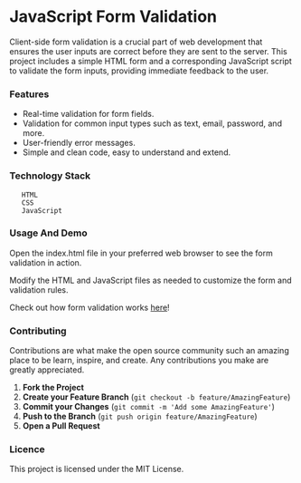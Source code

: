 # JavaScript Form Validation

Client-side form validation is a crucial part of web development that ensures the user inputs are correct before they are sent to the server. This project includes a simple HTML form and a corresponding JavaScript script to validate the form inputs, providing immediate feedback to the user.

### Features
- Real-time validation for form fields.
- Validation for common input types such as text, email, password, and more.
- User-friendly error messages.
- Simple and clean code, easy to understand and extend.

### Technology Stack

       HTML
       CSS
       JavaScript

### Usage And Demo
Open the index.html file in your preferred web browser to see the form validation in action.

Modify the HTML and JavaScript files as needed to customize the form and validation rules.

Check out how form validation works [here](sankaraxi.github.io/Form-Validation-Js/)!

### Contributing
Contributions are what make the open source community such an amazing place to be learn, inspire, and create. Any contributions you make are greatly appreciated.
1. **Fork the Project**
2. **Create your Feature Branch** (`git checkout -b feature/AmazingFeature`)
3. **Commit your Changes** (`git commit -m 'Add some AmazingFeature'`)
4. **Push to the Branch** (`git push origin feature/AmazingFeature`)
5. **Open a Pull Request**

### Licence
This project is licensed under the MIT License.
